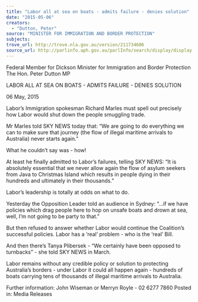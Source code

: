 ```yaml
---
title: "Labor all at sea on boats - admits failure - denies solution"
date: "2015-05-06"
creators:
  - "Dutton, Peter"
source: "MINISTER FOR IMMIGRATION AND BORDER PROTECTION"
subjects:
trove_url: http://trove.nla.gov.au/version/211734606
source_url: http://parlinfo.aph.gov.au/parlInfo/search/display/display.w3p;query=Id%3A%22media/pressrel/3825701%22
---
```


 Federal Member for Dickson  Minister for Immigration and Border Protection  The Hon. Peter Dutton MP 

 

 LABOR ALL AT SEA ON BOATS - ADMITS FAILURE - DENIES SOLUTION   

 06 May, 2015   

 Labor’s Immigration spokesman Richard Marles must spell out precisely how Labor  would shut down the people smuggling trade.   

 Mr Marles told SKY NEWS today that: “We are going to do everything we can to make  sure that journey (the flow of illegal maritime arrivals to Australia) never starts again.”   

 What he couldn’t say was - how!   

 At least he finally admitted to Labor’s failures, telling SKY NEWS: “It is absolutely  essential that we never allow again the flow of asylum seekers from Java to Christmas  Island which results in people dying in their hundreds and ultimately in their thousands.”   

 Labor’s leadership is totally at odds on what to do.   

 Yesterday the Opposition Leader told an audience in Sydney: “…if we have policies  which drag people here to hop on unsafe boats and drown at sea, well, I’m not going to  be party to that.”    

 But then refused to answer whether Labor would continue the Coalition’s successful  policies. Labor has a ‘real’ problem - who is the ‘real’ Bill.   

 And then there’s Tanya Plibersek - “We certainly have been opposed to turnbacks” -  she told SKY NEWS in March.   

 Labor remains without any credible policy or solution to protecting Australia’s borders -  under Labor it could all happen again - hundreds of boats carrying tens of thousands of  illegal maritime arrivals to Australia. 

 

 Further information: John Wiseman or Merryn Royle - 02 6277 7860  Posted in: Media Releases 

